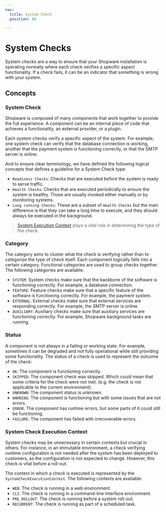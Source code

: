```yaml
---
nav:
  title: System Check
  position: 80

---
```


# System Checks

System checks are a way to ensure that your Shopware installation is operating normally where each check verifies a specific aspect functionality. If a check fails, it can be an indicator that something is wrong with your system.

## Concepts

### System Check

Shopware is composed of many components that work together to provide the full experience. A component can be an internal piece of code that achieves a functionality, an external provider, or a plugin.

Each system checks verify a specific aspect of the system. For example, one system check can verify that the database connection is working, another that the payment system is functioning correctly, or that the SMTP server is online. 

And to ensure clear terminology, we have defined the following logical concepts that defines a guideline for a System Check type:

- `Readiness Checks`: Checks that are executed before the system is ready to serve traffic.
- `Health Checks`: Checks that are executed periodically to ensure the system is healthy. Those are usually invoked either manually or by monitoring systems.
- `Long running Checks`: These are a subset of `Health Checks` but the main difference is that they can take a long time to execute, and they should always be executed in the background.

> [System Execution Context](#system-check-execution-context) plays a vital role in determining the type of the check

### Category

The category aims to cluster what the check is verifying rather than to categorize the type of check itself. 
Each component logically falls into a certain category. Functional categories are used to group checks together. The following categories are available:

- `SYSTEM`: System checks make sure that the backbone of the software is functioning correctly. For example, a database connection.
- `FEATURE`: Feature checks make sure that a specific feature of the software is functioning correctly. For example, the payment system.
- `EXTERNAL`: External checks make sure that external services are responding correctly. For example, the SMTP server is online.
- `AUXILIARY`: Auxiliary checks make sure that auxiliary services are functioning correctly. For example, Shopware background tasks are running.

### Status

A component is not always in a failing or working state. For example, sometimes it can be degraded and not fully operational while still providing some functionality. The status of a check is used to represent the outcome of the check:

- `OK`: The component is functioning correctly.
- `SKIPPED`: The component check was skipped. Which could mean that some criteria for the check were not met. (e.g. the check is not applicable to the current environment)
- `UNKNOWN`: The component status is unknown.
- `WARNING`: The component is functioning but with some issues that are not errors.
- `ERROR`: The component has runtime errors, but some parts of it could still be functioning.
- `FAILURE`: The component has failed with irrecoverable errors.

### System Check Execution Context

System checks may be unnecessary in certain contexts but crucial in others. For instance, in an immutable environment, a check verifying runtime configuration is not needed after the system has been deployed to customers, as the configuration is not expected to change. However, this check is vital before a roll-out.

The context in which a check is executed is represented by the `SystemCheckExecutionContext`. The following contexts are available:

- `WEB`: The check is running in a web environment.
- `CLI`: The check is running in a command-line interface environment.
- `PRE_ROLLOUT`: The check is running before a system roll-out.
- `RECURRENT`: The check is running as part of a scheduled task.
